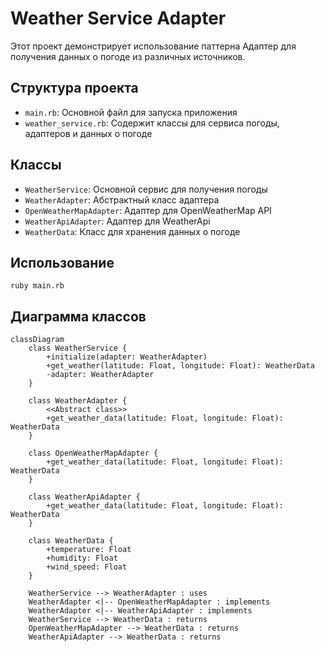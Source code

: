 # Weather Service Adapter

Этот проект демонстрирует использование паттерна Адаптер для получения данных о погоде из различных источников.

## Структура проекта

- `main.rb`: Основной файл для запуска приложения
- `weather_service.rb`: Содержит классы для сервиса погоды, адаптеров и данных о погоде

## Классы

- `WeatherService`: Основной сервис для получения погоды
- `WeatherAdapter`: Абстрактный класс адаптера
- `OpenWeatherMapAdapter`: Адаптер для OpenWeatherMap API
- `WeatherApiAdapter`: Адаптер для WeatherApi
- `WeatherData`: Класс для хранения данных о погоде

## Использование

```
ruby main.rb
```

## Диаграмма классов

```mermaid
classDiagram
    class WeatherService {
        +initialize(adapter: WeatherAdapter)
        +get_weather(latitude: Float, longitude: Float): WeatherData
        -adapter: WeatherAdapter
    }

    class WeatherAdapter {
        <<Abstract class>>
        +get_weather_data(latitude: Float, longitude: Float): WeatherData
    }

    class OpenWeatherMapAdapter {
        +get_weather_data(latitude: Float, longitude: Float): WeatherData
    }

    class WeatherApiAdapter {
        +get_weather_data(latitude: Float, longitude: Float): WeatherData
    }

    class WeatherData {
        +temperature: Float
        +humidity: Float
        +wind_speed: Float
    }

    WeatherService --> WeatherAdapter : uses
    WeatherAdapter <|-- OpenWeatherMapAdapter : implements
    WeatherAdapter <|-- WeatherApiAdapter : implements
    WeatherService --> WeatherData : returns
    OpenWeatherMapAdapter --> WeatherData : returns
    WeatherApiAdapter --> WeatherData : returns
```
